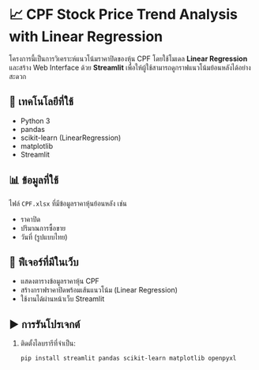 # 📈 CPF Stock Price Trend Analysis with Linear Regression

โครงการนี้เป็นการวิเคราะห์แนวโน้มราคาปิดของหุ้น CPF โดยใช้โมเดล **Linear Regression** และสร้าง Web Interface ด้วย **Streamlit** เพื่อให้ผู้ใช้สามารถดูกราฟแนวโน้มย้อนหลังได้อย่างสะดวก

## 🔧 เทคโนโลยีที่ใช้
- Python 3
- pandas
- scikit-learn (LinearRegression)
- matplotlib
- Streamlit

## 📊 ข้อมูลที่ใช้
ไฟล์ `CPF.xlsx` ที่มีข้อมูลราคาหุ้นย้อนหลัง เช่น
- ราคาปิด
- ปริมาณการซื้อขาย
- วันที่ (รูปแบบไทย)

## 📌 ฟีเจอร์ที่มีในเว็บ
- แสดงตารางข้อมูลราคาหุ้น CPF
- สร้างกราฟราคาปิดพร้อมเส้นแนวโน้ม (Linear Regression)
- ใช้งานได้ผ่านหน้าเว็บ Streamlit

## ▶️ การรันโปรเจกต์

1. ติดตั้งไลบรารีที่จำเป็น:
   ```bash
   pip install streamlit pandas scikit-learn matplotlib openpyxl
